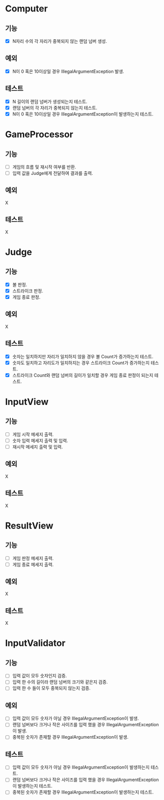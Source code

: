 # Computer
## 기능
- [X] N자리 수의 각 자리가 중복되지 않는 랜덤 넘버 생성.

## 예외
- [X] N이 0 혹은 10이상일 경우 IllegalArgumentException 발생.

## 테스트
- [X] N 길이의 랜덤 넘버가 생성되는지 테스트.
- [X] 랜덤 넘버의 각 자리가 중복되지 않는지 테스트.
- [X] N이 0 혹은 10이상일 경우 IllegalArgumentException이 발생하는지 테스트.

# GameProcessor
## 기능
- [ ] 게임의 흐름 및 재시작 여부를 반환.
- [ ] 입력 값을 Judge에게 전달하여 결과를 출력.
## 예외
X
## 테스트
X

# Judge
## 기능
- [X] 볼 판정.
- [X] 스트라이크 판정.
- [X] 게임 종료 판정.
## 예외
X
## 테스트
- [X] 숫자는 일치하지만 자리가 일치하지 않을 경우 볼 Count가 증가하는지 테스트.
- [X] 숫자도 일치하고 자리도가 일치하지는 경우 스트라이크 Count가 증가하는지 테스트.
- [X] 스트라이크 Count와 랜덤 넘버의 길이가 일치할 경우 게임 종료 판정이 되는지 테스트.

# InputView
## 기능
- [ ] 게임 시작 메세지 출력.
- [ ] 숫자 입력 메세지 출력 및 입력.
- [ ] 재시작 메세지 출력 및 입력.

## 예외
X
## 테스트
X

# ResultView
## 기능
- [ ] 게임 판정 메세지 출력.
- [ ] 게임 종료 메세지 출력.

## 예외
X
## 테스트
X

# InputValidator
## 기능
- [ ] 입력 값이 모두 숫자인지 검증.
- [ ] 입력 한 수의 길이라 랜덤 넘버의 크기와 같은지 검증.
- [ ] 입력 한 수 들이 모두 중복되지 않는지 검증.

## 예외
- [ ] 입력 값이 모두 숫자가 아닐 경우 IllegalArgumentException이 발생.
- [ ] 랜덤 넘버보다 크거나 작은 사이즈를 입력 했을 경우 IllegalArgumentException이 발생.
- [ ] 중복된 숫자가 존재할 경우 IllegalArgumentException이 발생.

## 테스트
- [ ] 입력 값이 모두 숫자가 아닐 경우 IllegalArgumentException이 발생하는지 테스트.
- [ ] 랜덤 넘버보다 크거나 작은 사이즈를 입력 했을 경우 IllegalArgumentException이 발생하는지 테스트.
- [ ] 중복된 숫자가 존재할 경우 IllegalArgumentException이 발생하는지 테스트.